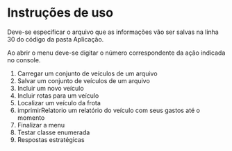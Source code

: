 # Instruções de uso

Deve-se especificar o arquivo que as informações vão ser salvas na linha 30 do código da pasta Aplicação.

Ao abrir o menu deve-se digitar o número correspondente da ação indicada no console.


1. Carregar um conjunto de veículos de um arquivo
2. Salvar um conjunto de veículos de um arquivo
3. Incluir um novo veículo
4. Incluir rotas para um veículo
5. Localizar um veículo da frota
6. imprimirRelatorio um relatório do veículo com seus gastos até o momento
7. Finalizar a menu
8. Testar classe enumerada
9. Respostas estratégicas
